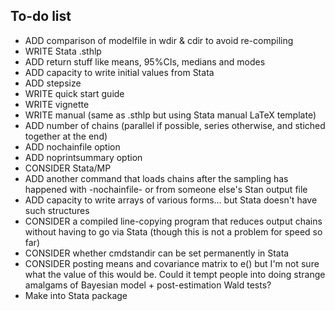 To-do list
---------------
* ADD comparison of modelfile in wdir & cdir to avoid re-compiling
* WRITE Stata .sthlp
* ADD return stuff like means, 95%CIs, medians and modes
* ADD capacity to write initial values from Stata
* ADD stepsize
* WRITE quick start guide
* WRITE vignette
* WRITE manual (same as .sthlp but using Stata manual LaTeX template)
* ADD number of chains (parallel if possible, series otherwise, and stiched together at the end)
* ADD nochainfile option
* ADD noprintsummary option
* CONSIDER Stata/MP
* ADD another command that loads chains after the sampling has happened with -nochainfile- or from someone else's Stan output file
* ADD capacity to write arrays of various forms... but Stata doesn't have such structures
* CONSIDER a compiled line-copying program that reduces output chains without having to go via Stata (though this is not a problem for speed so far)
* CONSIDER whether cmdstandir can be set permanently in Stata
* CONSIDER posting means and covariance matrix to e() but I'm not sure what the value of this would be. Could it tempt people into doing strange amalgams of Bayesian model + post-estimation Wald tests?
* Make into Stata package
